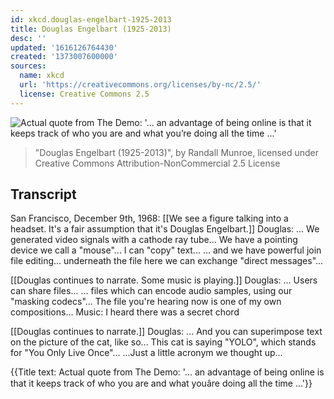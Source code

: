 ```yaml
---
id: xkcd.douglas-engelbart-1925-2013
title: Douglas Engelbart (1925-2013)
desc: ''
updated: '1616126764430'
created: '1373007600000'
sources:
  name: xkcd
  url: 'https://creativecommons.org/licenses/by-nc/2.5/'
  license: Creative Commons 2.5
---
```

![Actual quote from The Demo: '... an advantage of being online is that it keeps track of who you are and what you’re doing all the time ...'](https://imgs.xkcd.com/comics/douglas_engelbart_1925_2013.png)
> "Douglas Engelbart (1925-2013)", by Randall Munroe, licensed under Creative Commons Attribution-NonCommercial 2.5 License

## Transcript
San Francisco, December 9th, 1968: 
[[We see a figure talking into a headset. It's a fair assumption that it's Douglas Engelbart.]]
Douglas: ... We generated video signals with a cathode ray tube... We have a pointing device we call a "mouse"... I can "copy" text... ... and we have powerful join file editing... underneath the file here we can exchange "direct messages"...

[[Douglas continues to narrate. Some music is playing.]]
Douglas: ... Users can share files... ... files which can encode audio samples, using our "masking codecs"... The file you're hearing now is one of my own compositions...
Music: I heard there was a secret chord

[[Douglas continues to narrate.]]
Douglas: ... And you can superimpose text on the picture of the cat, like so... This cat is saying "YOLO", which stands for "You Only Live Once"... ...Just a little acronym we thought up...

{{Title text: Actual quote from The Demo: '... an advantage of being online is that it keeps track of who you are and what youâre doing all the time ...'}}
